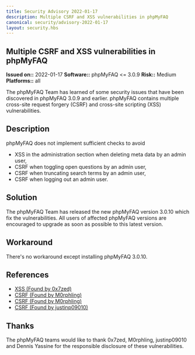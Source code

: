 ```yaml
---
title: Security Advisory 2022-01-17
description: Multiple CSRF and XSS vulnerabilities in phpMyFAQ
canonical: security/advisory-2022-01-17
layout: security.hbs
---
```


## Multiple CSRF and XSS vulnerabilities in phpMyFAQ

  **Issued on::** 2022-01-17
  **Software::** phpMyFAQ <= 3.0.9
  **Risk::** Medium
  **Platforms::** all

The phpMyFAQ Team has learned of some security issues that have been discovered in phpMyFAQ 3.0.9 and
  earlier. phpMyFAQ contains multiple cross-site request forgery (CSRF) and cross-site scripting (XSS) vulnerabilities.

## Description
phpMyFAQ does not implement sufficient checks to avoid

<ul>
  <li>XSS in the administration section when deleting meta data by an admin user,</li>
  <li>CSRF when toggling open questions by an admin user,</li>
  <li>CSRF when truncating search terms by an admin user,</li>
  <li>CSRF when logging out an admin user.</li>
</ul>

## Solution
The phpMyFAQ Team has released the new phpMyFAQ version 3.0.10 which fix the vulnerabilities. All
  users of affected phpMyFAQ versions are encouraged to upgrade as soon as possible to this latest version.

## Workaround
There's no workaround except installing phpMyFAQ 3.0.10.

## References
<ul>
  <li><a target="_blank" href="https://huntr.dev/bounties/ecedab8c-1004-4c2d-aaee-fc979b1c2a0b/">XSS (Found by 0x7zed)</a></li>
  <li><a target="_blank" href="https://huntr.dev/bounties/642e6802-8a76-48f3-a2b1-ee614b9aa141/">CSRF (Found by M0rphling)</a></li>
  <li><a target="_blank" href="https://huntr.dev/bounties/9cf85f22-1429-4821-a955-fb70509adedc/">CSRF (Found by M0rphling)</a></li>
  <li><a target="_blank" href="https://huntr.dev/bounties/a3336ef2-83f6-4a2f-8688-67b09da56804/">CSRF (Found by justinp09010)</a></li>
</ul>

## Thanks
The phpMyFAQ teams would like to thank 0x7zed, M0rphling, justinp09010 and Dennis Yassine for the responsible
  disclosure of these vulnerabilities.
